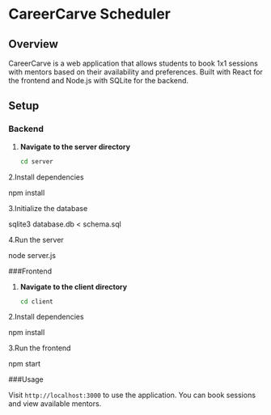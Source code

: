 # CareerCarve Scheduler

## Overview

CareerCarve is a web application that allows students to book 1x1 sessions with mentors based on their availability and preferences. Built with React for the frontend and Node.js with SQLite for the backend.

## Setup

### Backend

1. **Navigate to the server directory**

   ```bash
   cd server
   
2.Install dependencies

   npm install


3.Initialize the database

  sqlite3 database.db < schema.sql

4.Run the server

  node server.js


###Frontend

1. **Navigate to the client directory**

    ```bash
    cd client

2.Install dependencies

 npm install

3.Run the frontend

 npm start




###Usage

Visit `http://localhost:3000` to use the application. You can book sessions and view available mentors.

